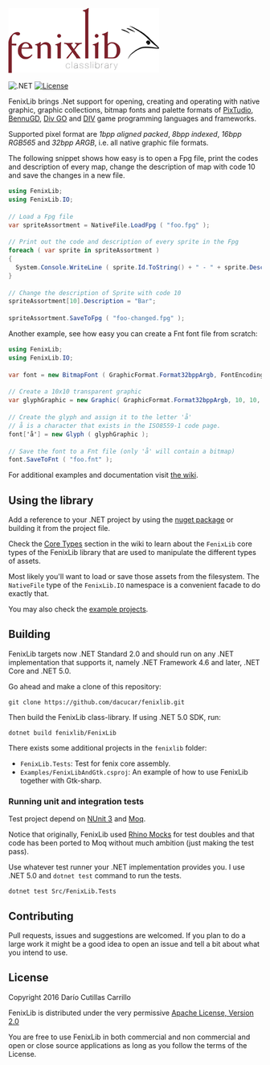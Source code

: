 ![FenixLib](fenixlib/logo.png "FenixLib Logo")

![.NET](https://github.com/dariocc/fenixlib/actions/workflows/dotnet.yml/badge.svg)
[![License](https://img.shields.io/badge/License-Apache%202.0-blue.svg)](https://opensource.org/licenses/Apache-2.0)

FenixLib brings .Net support for opening, creating and operating with
native graphic, graphic collections, bitmap fonts and palette formats of
[PixTudio](https://pixtudio.org), [BennuGD](https://bennugd.org), 
[Div GO](http://www.amakasoft.com/herramientas/div-go.html) and 
[DIV](http://div-arena.co.uk/) game programming languages and frameworks.

Supported pixel format are _1bpp aligned packed_, _8bpp indexed_, _16bpp RGB565_
and _32bpp ARGB_, i.e. all native graphic file formats.

The following snippet shows how easy is to open a Fpg file, print the codes
and description of every map, change the description of map with code 10 and
save the changes in a new file.

```csharp
using FenixLib;
using FenixLib.IO;

// Load a Fpg file
var spriteAssortment = NativeFile.LoadFpg ( "foo.fpg" );

// Print out the code and description of every sprite in the Fpg
foreach ( var sprite in spriteAssortment )
{
  System.Console.WriteLine ( sprite.Id.ToString() + " - " + sprite.Description );
}

// Change the description of Sprite with code 10
spriteAssortment[10].Description = "Bar";

spriteAssortment.SaveToFpg ( "foo-changed.fpg" );
```

Another example, see how easy you can create a Fnt font file from scratch:

```csharp
using FenixLib;
using FenixLib.IO;

var font = new BitmapFont ( GraphicFormat.Format32bppArgb, FontEncoding.ISO85591 );

// Create a 10x10 transparent graphic
var glyphGraphic = new Graphic( GraphicFormat.Format32bppArgb, 10, 10, new byte[10 * 10 * 4] );

// Create the glyph and assign it to the letter 'å'
// å is a character that exists in the ISO8559-1 code page.
font['å'] = new Glyph ( glyphGraphic );

// Save the font to a Fnt file (only 'å' will contain a bitmap)
font.SaveToFnt ( "foo.fnt" );
```

For additional examples and documentation visit [the wiki](http://github.com/dacucar/fenixlib/wiki).

## Using the library

Add a reference to your .NET project by using the [nuget package](https://www.nuget.org/packages/FenixLib/)
or building it from the project file.

Check the [Core Types](https://github.com/dacucar/fenixlib/wiki/Core-Types) section in the wiki to learn
about the `FenixLib` core types of the FenixLib library that are used to manipulate the different
types of assets.

Most likely you'll want to load or save those assets from the filesystem. The `NativeFile` type of 
the `FenixLib.IO` namespace is a convenient facade to do exactly that.

You may also check the [example projects](https://github.com/dacucar/fenixlib/wiki/Examples).

## Building

FenixLib targets now .NET Standard 2.0 and should run on any .NET implementation that supports it, 
namely .NET Framework 4.6 and later, .NET Core and .NET 5.0.

Go ahead and make a clone of this repository:

    git clone https://github.com/dacucar/fenixlib.git

Then build the FenixLib class-library. If using .NET 5.0 SDK, run:

    dotnet build fenixlib/FenixLib

There exists some additional projects in the `fenixlib` folder:

* `FenixLib.Tests`: Test for fenix core assembly.
* `Examples/FenixLibAndGtk.csproj`: An example of how to use FenixLib together with Gtk-sharp.

### Running unit and integration tests

Test project depend on [NUnit 3](http://www.nunit.org/) and [Moq](https://github.com/Moq/moq).

Notice that originally, FenixLib used [Rhino Mocks](https://www.hibernatingrhinos.com/oss/rhino-mocks)
for test doubles and that code has been ported to Moq without much ambition (just making the test pass).

Use whatever test runner your .NET implementation provides you. I use .NET 5.0 and `dotnet test` command
to run the tests.

    dotnet test Src/FenixLib.Tests

## Contributing

Pull requests, issues and suggestions are welcomed. If you plan to do a large work it might be
a good idea to open an issue and tell a bit about what you intend to use.

## License

Copyright 2016 Darío Cutillas Carrillo

FenixLib is distributed under the very permissive 
 [Apache License, Version 2.0](http://www.apache.org/licenses/LICENSE-2.0)

You are free to use FenixLib in both commercial and non commercial and 
open or close source applications as long as you follow the terms of the 
License.
